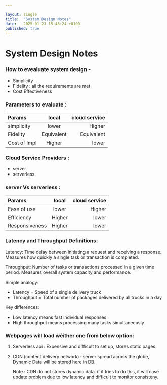 ```yaml
---

layout: single
title:  "System Design Notes"
date:   2025-01-23 15:46:24 +0100
published: true
---
```


# System Design Notes
### How to evealuate system design -
- Simplicity 
- Fidelity : all the requirements are met
- Cost Effectiveness


### Parameters to evaluate :
| Params          | local       | cloud service |
| :---            |    :----:   |          ---: |
| simplicity      | lower       | Higher        |
| Fidelity        | Equivalent  |Equivalent     |
| Cost of Impl    |  Higher     | lower         |

### Cloud Service Providers :
- server
- serverless

### server Vs serverless :
| Params          | local       | cloud service |
| :---            |    :----:   |          ---: |
| Ease of use     | lower       |  Higher       |
| Efficiency      | Higher      |  lower        |
| Responsiveness  |  Higher     |  lower        |

### Latency and Throughput Definitions:

Latency: Time delay between initiating a request and receiving a response. Measures how quickly a single task or transaction is completed.

Throughput: Number of tasks or transactions processed in a given time period. Measures overall system capacity and performance.

Simple analogy:
- Latency = Speed of a single delivery truck
- Throughput = Total number of packages delivered by all trucks in a day

Key differences:
- Low latency means fast individual responses
- High throughput means processing many tasks simultaneously

### Webpages will load wéither one from below option:
1. Serverless api : Expensive and difficult to set up, stores static pages
2. CDN (content delivery network) : server spread across the globe, Dynamic Data will be stored here in DB.

   Note : CDN do not stores dynamic data. if it tries to do this, it will case update problem due to low latency and difficult to monitor consisteny.
   







